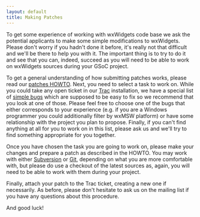 ```yaml
---
layout: default
title: Making Patches
---
```


To get some experience of working with wxWidgets code base we ask the
potential applicants to make some simple modifications to wxWidgets. Please
don't worry if you hadn't done it before, it's really not that difficult and
we'll be there to help you with it. The important thing is to try to do it and
see that you can, indeed, succeed as you will need to be able to work on
wxWidgets sources during your GSoC project.

To get a general understanding of how submitting patches works, please read
our [patches HOWTO](http://trac.wxwidgets.org/wiki/HowToSubmitPatches). Next,
you need to select a task to work on. While you could take any open ticket
in our [Trac](http://trac.wxwidgets.org) installation, we have a special list
of [simple bugs](http://trac.wxwidgets.org/tags/%27simple%27) which are
supposed to be easy to fix so we recommend that you look at one of those.
Please feel free to choose one of the bugs that either corresponds to your
experience (e.g. if you are a Windows programmer you could additionally filter
by wxMSW platform) or have some relationship with the project you plan to
propose. Finally, if you can't find anything at all for you to work on in this
list, please ask us and we'll try to find something appropriate for you
together.

Once you have chosen the task you are going to work on, please make your
changes and prepare a patch as described in the HOWTO. You may work with
either [Subversion](http://www.wxwidgets.org/develop/svn.htm#setup) or
[Git](https://github.com/wxWidgets/wxWidgets), depending on what you are more
comfortable with, but please do use a checkout of the latest sources as,
again, you will need to be able to work with them during your project.

Finally, attach your patch to the Trac ticket, creating a new one if
necessarily. As before, please don't hesitate to ask us on the mailing list if
you have any questions about this procedure.

And good luck!
